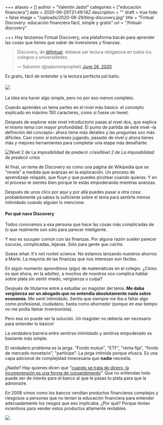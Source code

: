 +++
aliases = []
author = "Valentin Jadot"
categories = ["educación financiera"]
date = 2020-06-29T21:49:14Z
description = ""
draft = true
hide = false
image = "/uploads/2020-06-29/blog-discovery.jpg"
title = "Fintual Discovery: educación financiera fácil, simple y gratis"
url = "/fintual-discovery"

+++
Hoy lanzamos Fintual Discovery, una plataforma bacán para aprender las cosas que tienes que saber de inversiones y finanzas.

<blockquote class="twitter-tweet"><p lang="es" dir="ltr">Discovery, de <a href="https://twitter.com/fintual?ref_src=twsrc%5Etfw">@fintual</a>, debiese ser lectura obligatoria en todos los colegios y universidades.</p>— Salomón (@salomonprophet) <a href="https://twitter.com/salomonprophet/status/1276606930316922880?ref_src=twsrc%5Etfw">June 26, 2020</a></blockquote> <script async src="https://platform.twitter.com/widgets.js" charset="utf-8"></script>

Es gratis, fácil de entender y la lectura perfecta pal baño.

#### ![](/uploads/2020-06-30/discoverymobile.jpg)

La idea era hacer algo simple, pero no por eso menos completo.

Cuando aprendes un tema partes en el nivel más básico: el concepto explicado en máximo 150 caracteres, como si fuese un tweet.

Después de explorar este nivel introductorio pasas al nivel dos, que explica el mismo tema con mayor profundidad. El punto de partida de este nivel –la definición del concepto– ahora tiene más detalles y las preguntas son más difíciles. Casi como si estuvieses jugando, pasaste de nivel y ahora tienes más y mejores herramientas para completar una etapa más desafiante.

![Nivel 2 de La imposibilidad de predecir crisis](/uploads/2020-06-30/nivel-2-predecir-crisis.png)_Nivel 2 de La imposibilidad de predecir crisis_

Al final, un tema de Discovery es como una página de Wikipedia que se "revela" a medida que avanzas en la exploración. Un proceso de aprendizaje relajado, que fluye y que puedes picotear cuando quieras. Y en el proceso te sientes bien porque te estás empoderando mientras avanzas.

Después de unos clics por aquí y por allá puedes pasar a otra cosa: probablemente ya sabes lo suficiente sobre el tema para sentirte menos intimidado cuando alguien lo mencione.

#### Por qué nace Discovery

Todos conocemos a esa persona que hace las cosas más complicadas de lo que realmente son sólo para parecer inteligente.

Y eso es suuuper común con las finanzas. Por alguna razón suelen parecer oscuras, complicadas, lejanas. Sólo para gente _que cacha_.

Guess what: it's not rocket science. No estamos lanzando nuestros ahorros a Marte. La mayoría de las finanzas que nos interesan son fáciles.

En algún momento aprendimos (algo) de matemáticas en el colegio. ¿Cómo es que ahora, en la adultez, a muchos de nosotros nos complica hablar sobre plata sin sentir miedo, vergüenza o culpa?

Después de titularme entré a estudiar un magíster del tema. **Me daba vergüenza ser un abogado que no entendía absolutamente nada sobre economía.** Me sentí intimidado. Sentía que siempre me iba a faltar algo como profesional, ciudadano, hasta como _ahorrador_ (porque en ese tiempo no me podía llamar inversionista).

Pero esa no puede ser la solución. Un magíster no debería ser necesario para entender lo básico!

La verdadera barrera entre sentirse intimidado y sentirse empoderado es bastante más simple.

El verdadero problema es la jerga. "Fondo mutuo", "ETF", "renta fija", "fondo de mercado monetario", "partícipe". La jerga intimida porque ofusca. Es una capa adicional de complejidad innecesaria que **nadie** necesita.

¿Nadie? Hay quienes dicen que "[cuando se trata de dinero, la incomprensión es una forma de consentimiento](https://www.newyorker.com/magazine/2014/08/04/money-talks-6)". Que no entiendas todo puede ser de interés para el banco al que le pasas tu plata para que la administre.

En 2008 vimos como los bancos vendían productos financieros complejos y riesgosos a personas que no tenían la educación financiera para entender adecuadamente los riesgos que eso implicaba. ¿Por qué? Porque tenían incentivos para vender estos productos altamente rentables.

![](/uploads/2020-06-30/jargon.gif)